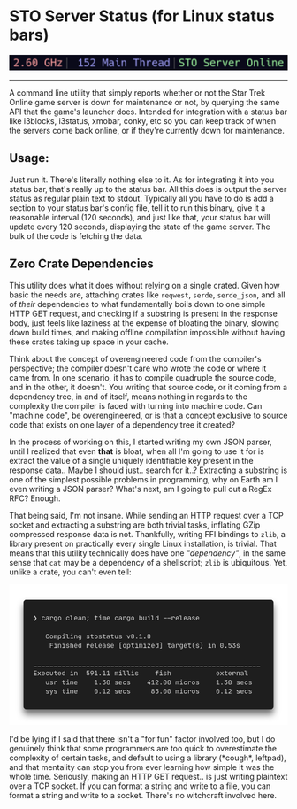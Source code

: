 # STO Server Status (for Linux status bars) 
![](.github/screenshots/statusbar.png)

---

A command line utility that simply reports whether or not the Star Trek Online game server is down for maintenance or not, by querying the same API that the game's launcher does. Intended for integration with a status bar like i3blocks, i3status, xmobar, conky, etc so you can keep track of when the servers come back online, or if they're currently down for maintenance.

## Usage:
Just run it. There's literally nothing else to it. As for integrating it into you status bar, that's really up to the status bar. All this does is output the server status as regular plain text to stdout. Typically all you have to do is add a section to your status bar's config file, tell it to run this binary, give it a reasonable interval (120 seconds), and just like that, your status bar will update every 120 seconds, displaying the state of the game server. The bulk of the code is fetching the data. 

## Zero Crate Dependencies
This utility does what it does without relying on a single crated. Given how basic the needs are, attaching crates like `reqwest`, `serde`, `serde_json`, and all of _their_ dependencies to what fundamentally boils down to one simple HTTP GET request, and checking if a substring is present in the response body, just feels like laziness at the expense of bloating the binary, slowing down build times, and making offline compilation impossible without having these crates taking up space in your cache.

Think about the concept of overengineered code from the compiler's perspective; the compiler doesn't care who wrote the code or where it came from. In one scenario, it has to compile quadruple the source code, and in the other, it doesn't. You writing that source code, or it coming from a dependency tree, in and of itself, means nothing in regards to the complexity the compiler is faced with turning into machine code. Can "machine code", be overengineered, or is that a concept exclusive to source code that exists on one layer of a dependency tree it created?

In the process of working on this, I started writing my own JSON parser, until I realized that even **that** is bloat, when all I'm going to use it for is extract the value of a single uniquely identifiable key present in the response data.. Maybe I should just.. search for it..? Extracting a substring is one of the simplest possible problems in programming, why on Earth am I even writing a JSON parser? What's next, am I going to pull out a RegEx RFC? Enough.

That being said, I'm not insane. While sending an HTTP request over a TCP socket and extracting a substring are both trivial tasks, inflating GZip compressed response data is not. Thankfully, writing FFI bindings to `zlib`, a library present on practically every single Linux installation, is trivial. That means that this utility technically does have one _"dependency"_, in the same sense that `cat` may be a dependency of a shellscript; `zlib` is ubiquitous. Yet, unlike a crate, you can't even tell:

![](.github/screenshots/timedbuild.png)

I'd be lying if I said that there isn't a "for fun" factor involved too, but I do genuinely think that some programmers are too quick to overestimate the complexity of certain tasks, and default to using a library (\*cough\*, leftpad), and that mentality can stop you from ever learning how simple it was the whole time. Seriously, making an HTTP GET request.. is just writing plaintext over a TCP socket. If you can format a string and write to a file, you can format a string and write to a socket. There's no witchcraft involved here. 

